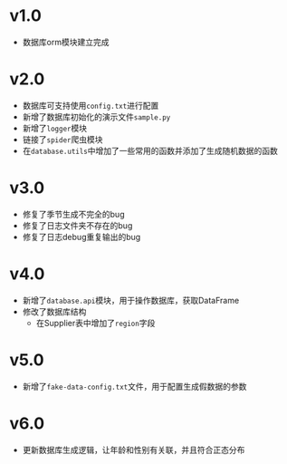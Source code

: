 # v1.0
- 数据库orm模块建立完成

# v2.0
- 数据库可支持使用`config.txt`进行配置
- 新增了数据库初始化的演示文件`sample.py`
- 新增了`logger`模块
- 链接了`spider`爬虫模块
- 在`database.utils`中增加了一些常用的函数并添加了生成随机数据的函数

# v3.0
- 修复了季节生成不完全的bug
- 修复了日志文件夹不存在的bug
- 修复了日志debug重复输出的bug

# v4.0
- 新增了`database.api`模块，用于操作数据库，获取DataFrame
- 修改了数据库结构
  - 在Supplier表中增加了`region`字段
  
# v5.0
- 新增了`fake-data-config.txt`文件，用于配置生成假数据的参数

# v6.0
- 更新数据库生成逻辑，让年龄和性别有关联，并且符合正态分布
